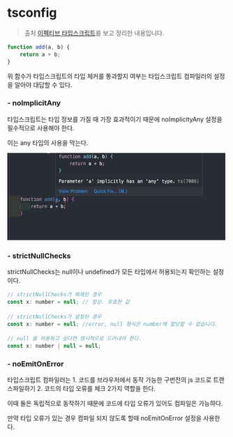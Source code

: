 # tsconfig

> 출처 [이펙티브 타입스크립트](http://www.kyobobook.co.kr/product/detailViewKor.laf?mallGb=KOR&ejkGb=KOR&barcode=9788966263134)를 보고 정리한 내용입니다.

```js
function add(a, b) {
    return a + b;
}
```

위 함수가 타입스크립트의 타입 체커를 통과할지 여부는 타입스크립트 컴파일러의 설정을 알아야 대답할 수 있다.

### - noImplicitAny

타입스크립트는 타입 정보를 가질 때 가장 효과적이기 때문에 noImplicityAny 설정을 필수적으로 사용해야 한다.

이는 any 타입의 사용을 막는다.

<img src="image/tsconfig/noImplicitAny.png" width="500" height="200" />

### - strictNullChecks

strictNullChecks는 null이나 undefined가 모든 타입에서 허용되는지 확인하는 설정이다.

```js
// strictNullChecks가 해제된 경우
const x: number = null; // 정상. 유효한 값

// strictNullChecks가 설정된 경우
const x: number = null; //error, null 형식은 number에 할당할 수 없습니다.

// null 을 허용하고 싶다면 명시적으로 드러내야 한다.
const x: number | null = null;
```

### - noEmitOnError

타입스크립트 컴파일러는 1. 코드를 브라우저에서 동작 가능한 구번전의 js 코드로 트랜스파일하기 2. 코드의 타입 오류를 체크 2가지 역할을 한다.

이때 둘은 독립적으로 동작하기 때문에 코드에 타입 오류가 있어도 컴파일은 가능하다.

만약 타입 오류가 있는 경우 컴파일 되지 않도록 할때 noEmitOnError 설정을 사용한다.

